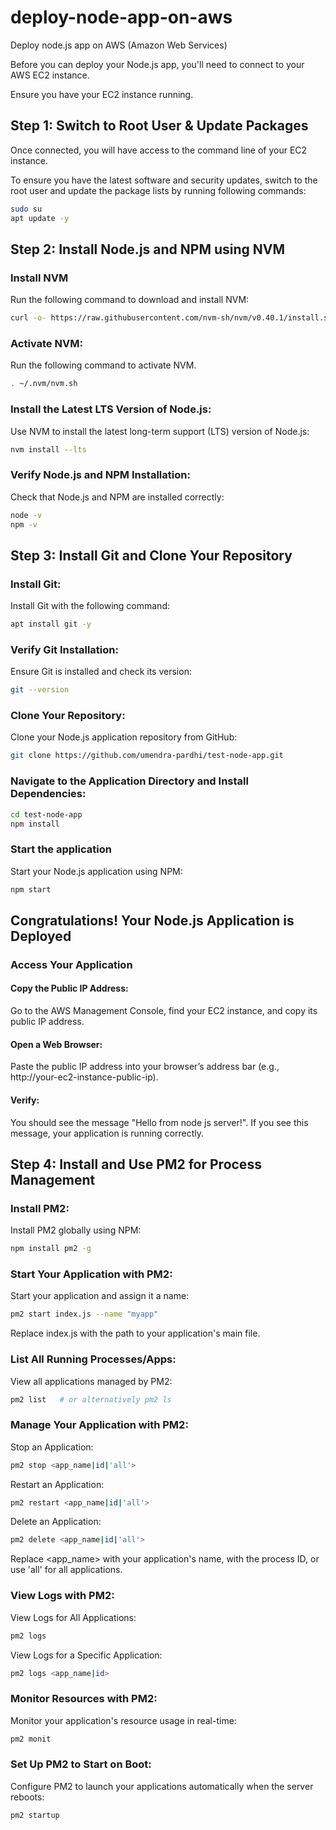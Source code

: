 # deploy-node-app-on-aws
Deploy node.js app on AWS (Amazon Web Services)


Before you can deploy your Node.js app, you'll need to connect to your AWS EC2 instance. 

Ensure you have your EC2 instance running.

## Step 1: Switch to Root User & Update Packages

Once connected, you will have access to the command line of your EC2 instance.

To ensure you have the latest software and security updates, switch to the root user and update the package lists by running following commands:

```bash
sudo su
apt update -y
```

## Step 2: Install Node.js and NPM using NVM
### Install NVM
Run the following command to download and install NVM:

```bash
curl -o- https://raw.githubusercontent.com/nvm-sh/nvm/v0.40.1/install.sh | bash
```
### Activate NVM:
Run the following command to activate NVM.

```bash
. ~/.nvm/nvm.sh
```
### Install the Latest LTS Version of Node.js:
Use NVM to install the latest long-term support (LTS) version of Node.js:

```bash
nvm install --lts
```
### Verify Node.js and NPM Installation:
Check that Node.js and NPM are installed correctly:
```bash
node -v
npm -v
```


## Step 3: Install Git and Clone Your Repository

### Install Git:
Install Git with the following command:
```bash
apt install git -y
```
### Verify Git Installation:
Ensure Git is installed and check its version:
```bash
git --version
```

### Clone Your Repository:
Clone your Node.js application repository from GitHub:

```bash
git clone https://github.com/umendra-pardhi/test-node-app.git
```

### Navigate to the Application Directory and Install Dependencies:

```bash
cd test-node-app
npm install
```

### Start the application
Start your Node.js application using NPM:

```bash
npm start
```
## Congratulations! Your Node.js Application is Deployed

### Access Your Application

#### Copy the Public IP Address: 
Go to the AWS Management Console, find your EC2 instance, and copy its public IP address.
#### Open a Web Browser: 
Paste the public IP address into your browser’s address bar (e.g., http://your-ec2-instance-public-ip).
#### Verify: 
You should see the message "Hello from node js server!".
If you see this message, your application is running correctly.

## Step 4: Install and Use PM2 for Process Management
### Install PM2:

Install PM2 globally using NPM:

```bash
npm install pm2 -g
```

### Start Your Application with PM2:

Start your application and assign it a name:

```bash
pm2 start index.js --name "myapp"
```
Replace index.js with the path to your application's main file.


### List All Running Processes/Apps:

View all applications managed by PM2:

```bash
pm2 list   # or alternatively pm2 ls
```


### Manage Your Application with PM2:

Stop an Application:

```bash
pm2 stop <app_name|id|'all'>
```
Restart an Application:
```bash
pm2 restart <app_name|id|'all'>
```
Delete an Application:
```bash
pm2 delete <app_name|id|'all'>
```
Replace <app_name> with your application's name, <id> with the process ID, or use 'all' for all applications.

### View Logs with PM2:

View Logs for All Applications:

```bash
pm2 logs
```
View Logs for a Specific Application:
```bash
pm2 logs <app_name|id>
```


### Monitor Resources with PM2:
Monitor your application's resource usage in real-time:
```bash
pm2 monit
```

### Set Up PM2 to Start on Boot:
Configure PM2 to launch your applications automatically when the server reboots:
```bash
pm2 startup
```
